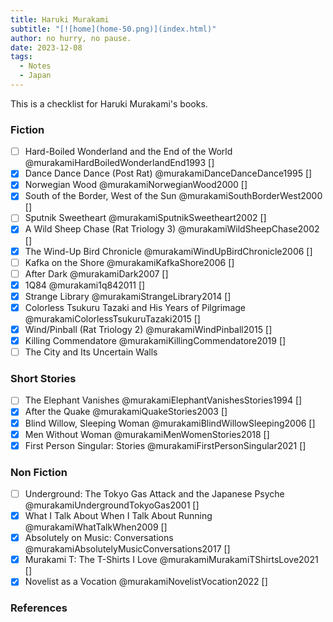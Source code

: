 ```yaml
---
title: Haruki Murakami
subtitle: "[![home](home-50.png)](index.html)"
author: no hurry, no pause.
date: 2023-12-08
tags:
  - Notes
  - Japan
---
```

This is a checklist for Haruki Murakami's books.

### Fiction
- [ ] Hard-Boiled Wonderland and the End of the World @murakamiHardBoiledWonderlandEnd1993 []
- [x] Dance Dance Dance (Post Rat) @murakamiDanceDanceDance1995 []
- [x] Norwegian Wood @murakamiNorwegianWood2000 []
- [x] South of the Border, West of the Sun @murakamiSouthBorderWest2000 []
- [ ] Sputnik Sweetheart @murakamiSputnikSweetheart2002 []
- [x] A Wild Sheep Chase (Rat Triology 3) @murakamiWildSheepChase2002 []
- [x] The Wind-Up Bird Chronicle @murakamiWindUpBirdChronicle2006 []
- [ ] Kafka on the Shore @murakamiKafkaShore2006 []
- [ ] After Dark @murakamiDark2007 []
- [x] 1Q84 @murakami1q842011 []
- [x] Strange Library @murakamiStrangeLibrary2014 []
- [x] Colorless Tsukuru Tazaki and His Years of Pilgrimage @murakamiColorlessTsukuruTazaki2015 []
- [x] Wind/Pinball (Rat Triology 2) @murakamiWindPinball2015 []
- [x] Killing Commendatore @murakamiKillingCommendatore2019 []
- [ ] The City and Its Uncertain Walls

### Short Stories
- [ ] The Elephant Vanishes @murakamiElephantVanishesStories1994 []
- [x] After the Quake @murakamiQuakeStories2003 []
- [x] Blind Willow, Sleeping Woman @murakamiBlindWillowSleeping2006 []
- [x] Men Without Woman @murakamiMenWomenStories2018 []
- [x] First Person Singular: Stories @murakamiFirstPersonSingular2021 []

### Non Fiction
- [ ] Underground: The Tokyo Gas Attack and the Japanese Psyche @murakamiUndergroundTokyoGas2001 []
- [x] What I Talk About When I Talk About Running @murakamiWhatTalkWhen2009 []
- [x] Absolutely on Music: Conversations @murakamiAbsolutelyMusicConversations2017 []
- [x] Murakami T: The T-Shirts I Love @murakamiMurakamiTShirtsLove2021 []
- [x] Novelist as a Vocation @murakamiNovelistVocation2022 []

### References

